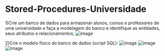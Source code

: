 # Stored-Procedures-Universidade
1)Crie um banco de dados para armazenar alunos, cursos e professores de uma universidade e
faça a modelagem do banco e identifique as entidades, seus atributos e relacionamentos;
![image](https://github.com/fabianor135/Stored-Procedures-Univrsidade/assets/84815028/534b54a9-d6eb-4b4d-87d8-e4f4a7035fee)


2)Crie o modelo físico do banco de dados (script SQL):
![image](https://github.com/fabianor135/Stored-Procedures-Univrsidade/assets/84815028/3d8de6d7-3ec5-4aaa-8dc4-7feb8baf01eb)
![image](https://github.com/fabianor135/Stored-Procedures-Univrsidade/assets/84815028/6d077063-647a-443c-8def-a956f5901a35)
![image](https://github.com/fabianor135/Stored-Procedures-Univrsidade/assets/84815028/ea8dd07a-1f5c-4e02-bd55-f28200836b83)







